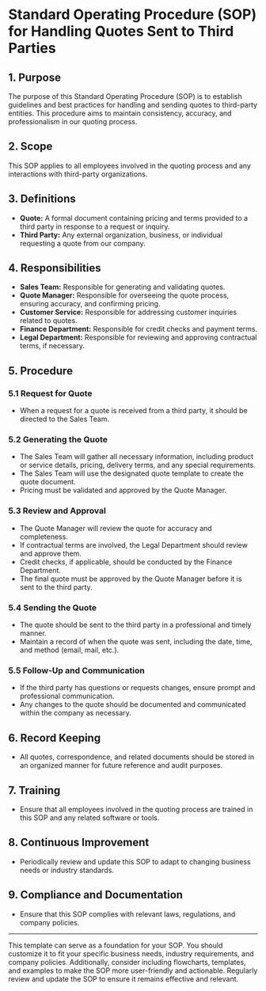 # **Standard Operating Procedure (SOP) for Handling Quotes Sent to Third Parties**

## **1. Purpose**

The purpose of this Standard Operating Procedure (SOP) is to establish guidelines and best practices for handling and sending quotes to third-party entities. This procedure aims to maintain consistency, accuracy, and professionalism in our quoting process.

## **2. Scope**

This SOP applies to all employees involved in the quoting process and any interactions with third-party organizations.

## **3. Definitions**

- **Quote:** A formal document containing pricing and terms provided to a third party in response to a request or inquiry.
- **Third Party:** Any external organization, business, or individual requesting a quote from our company.

## **4. Responsibilities**

- **Sales Team:** Responsible for generating and validating quotes.
- **Quote Manager:** Responsible for overseeing the quote process, ensuring accuracy, and confirming pricing.
- **Customer Service:** Responsible for addressing customer inquiries related to quotes.
- **Finance Department:** Responsible for credit checks and payment terms.
- **Legal Department:** Responsible for reviewing and approving contractual terms, if necessary.

## **5. Procedure**

### **5.1 Request for Quote**

- When a request for a quote is received from a third party, it should be directed to the Sales Team.

### **5.2 Generating the Quote**

- The Sales Team will gather all necessary information, including product or service details, pricing, delivery terms, and any special requirements.
- The Sales Team will use the designated quote template to create the quote document.
- Pricing must be validated and approved by the Quote Manager.

### **5.3 Review and Approval**

- The Quote Manager will review the quote for accuracy and completeness.
- If contractual terms are involved, the Legal Department should review and approve them.
- Credit checks, if applicable, should be conducted by the Finance Department.
- The final quote must be approved by the Quote Manager before it is sent to the third party.

### **5.4 Sending the Quote**

- The quote should be sent to the third party in a professional and timely manner.
- Maintain a record of when the quote was sent, including the date, time, and method (email, mail, etc.).

### **5.5 Follow-Up and Communication**

- If the third party has questions or requests changes, ensure prompt and professional communication.
- Any changes to the quote should be documented and communicated within the company as necessary.

## **6. Record Keeping**

- All quotes, correspondence, and related documents should be stored in an organized manner for future reference and audit purposes.

## **7. Training**

- Ensure that all employees involved in the quoting process are trained in this SOP and any related software or tools.

## **8. Continuous Improvement**

- Periodically review and update this SOP to adapt to changing business needs or industry standards.

## **9. Compliance and Documentation**

- Ensure that this SOP complies with relevant laws, regulations, and company policies.

---

This template can serve as a foundation for your SOP. You should customize it to fit your specific business needs, industry requirements, and company policies. Additionally, consider including flowcharts, templates, and examples to make the SOP more user-friendly and actionable. Regularly review and update the SOP to ensure it remains effective and relevant.